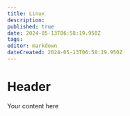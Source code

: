 ```yaml
---
title: Linux
description: 
published: true
date: 2024-05-13T06:58:19.950Z
tags: 
editor: markdown
dateCreated: 2024-05-13T06:58:19.950Z
---
```


# Header
Your content here